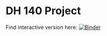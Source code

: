 # DH 140 Project

Find interactive version here: [![Binder](https://mybinder.org/badge_logo.svg)](https://mybinder.org/v2/gh/jhuang00/dh140-project/HEAD)
